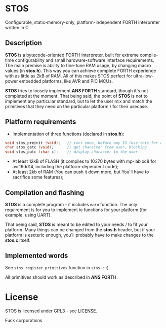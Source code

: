 # STOS

Configurable, static-memory-only, platform-independent FORTH interpreter written in C

## Description

**STOS** is a bytecode-oriented FORTH interpreter, built for extreme compile-time configurability and small hardware-software interface requirements.
The main premise is ability to fine-tune RAM usage, by changing macro values (in **stos.h**). This way you can achieve complete FORTH experience with as little as 2kB of RAM. All of this makes STOS perfect for ultra-low-power embedded platforms, like AVR and PIC MCUs.

**STOS** tries to loosely implement **ANS FORTH** standard, though it's not completed at the moment. That being said, the point of **STOS** is not to implement any particular standard, but to let the user mix and match the primitives that they need on the particular platform / for their usecase.

## Platform requirements

- Implementation of three functions (declared in **stos.h**):
```c
void stos_preinit (void);   // runs once, before any IO (use this for any platform-dependent initialization code)
char stos_getc (void);      // get character from user, blocking
void stos_putc (char c);    // display character to the user
```
- At least 12kB of FLASH (it compiles to 10370 bytes with mp-lab xc8 for avr16dd14, including the platform-dependent code);
- At least 2kb of RAM (You can push it down more, but You'll have to sacrifice some features);

## Compilation and flashing

**STOS** is a complete program - it includes `main` function. The only requirement is for you to implement io functions for your platform (for example, using UART).

That being said, **STOS** is meant to be edited to your needs / to fit your platform. Many things can be changed from the **stos.h** header, but if your platform is esoteric enough, you'll probably have to make changes to the **stos.c** itself.

## Implemented words

See `stos_register_primitives` function in `stos.c` :)

All primitives should work as described in **ANS FORTH**.

# License

STOS is licensed under [GPL3](https://www.gnu.org/licenses/gpl-3.0.txt) - see [LICENSE](LICENSE).

Fuck corporations

